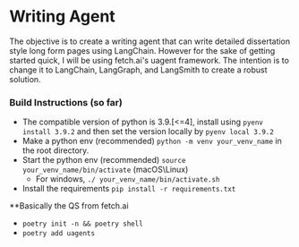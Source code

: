 # Writing Agent

The objective is to create a writing agent that can write detailed dissertation style long form pages using LangChain. However for the sake of getting started quick, I will be using fetch.ai's uagent framework. The intention is to change it to LangChain, LangGraph, and LangSmith to create a robust solution.


### Build Instructions (so far)
- The compatible version of python is 3.9.[<=4], install using `pyenv install 3.9.2` and then set the version locally by `pyenv local 3.9.2`
- Make a python env (recommended) `python -m venv your_venv_name` in the root directory.
- Start the python env (recommended) `source your_venv_name/bin/activate` (macOS\Linux)
	- For windows, `./ your_venv_name/bin/activate.sh`
- Install the requirements `pip install -r requirements.txt`

**Basically the QS from fetch.ai

- `poetry init -n && poetry shell`
- `poetry add uagents`
